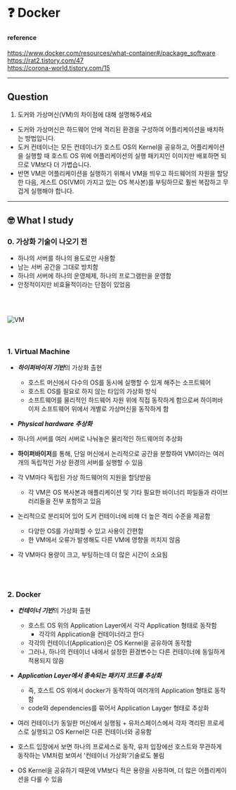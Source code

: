 # :question: Docker

#### reference
https://www.docker.com/resources/what-container#/package_software<br>
https://rat2.tistory.com/47<br>
https://corona-world.tistory.com/15
<hr>

## Question
1. 도커와 가상머신(VM)의 차이점에 대해 설명해주세요
- 도커와 가상머신은 하드웨어 안에 격리된 환경을 구성하여 어플리케이션을 배치하는 방법입니다.
- 도커 컨테이너는 모든 컨테이너가 호스트 OS의 Kernel을 공유하고, 어플리케이션을 실행할 때 호스트 OS 위에 어플리케이션의 실행 패키지인 이미지만 배포하면 되므로 VM보다 더 가볍습니다. 
- 반면 VM은 어플리케이션을 실행하기 위해서 VM을 띄우고 하드웨어의 자원을 할당한 다음, 게스트 OS(VM이 가지고 있는 OS 복사본)를 부팅하므로 훨씬 복잡하고 무겁게 실행해야 합니다.
<hr>

## :nerd_face:	What I study

### 0. 가상화 기술이 나오기 전
- 하나의 서버를 하나의 용도로만 사용함
- 남는 서버 공간을 그대로 방치함
- 하나의 서버에 하나의 운영체제, 하나의 프로그램만을 운영함
- 안정적이지만 비효율적이라는 단점이 있었음

<br><br>

![VM](https://www.docker.com/sites/default/files/d8/2018-11/docker-containerized-and-vm-transparent-bg.png)

<br>

### 1. Virtual Machine
- ***하이퍼바이저 기반***의 가상화 출현
  - 호스트 머신에서 다수의 OS를 동시에 실행할 수 있게 해주는 소프트웨어
  - 호스트 OS를 필요로 하지 않는 타입의 가상화 방식
  - 소프트웨어를 물리적인 하드웨어 자원 위에 직접 동작하게 함으로써 하이퍼바이저 소프트웨어 위에서 개별로 가상머신을 동작하게 함

- ***Physical hardware 추상화***
- 하나의 서버를 여러 서버로 나눠놓은 물리적인 하드웨어의 추상화
- **하이퍼바이저**를 통해, 단일 머신에서 논리적으로 공간을 분할하여 VM이라는 여러 개의 독립적인 가상 환경의 서버를 실행할 수 있음
- 각 VM마다 독립된 가상 하드웨어의 지원을 할당받음
  - 각 VM은 OS 복사본과 애플리케이션 및 기타 필요한 바이너리 파일들과 라이브러리들을 전부 포함하고 있음
- 논리적으로 분리되어 있어 도커 컨테이너에 비해 더 높은 격리 수준을 제공함
  - 다양한 OS를 가상화할 수 있고 사용이 간편함
  - 한 VM에서 오류가 발생해도 다른 VM에 영향을 끼치지 않음
- 각 VM마다 용량이 크고, 부팅하는데 더 많은 시간이 소요됨

<br><br>

### 2. Docker
- ***컨테이너 기반***의 가상화 출현
  - 호스트 OS 위의 Application Layer에서 각각 Application 형태로 동작함
    - 각각의 Application을 컨테이너라고 한다
  - 각각의 컨테이너(Application)은 OS Kernel을 공유하여 동작함
  - 그러나, 하나의 컨테이너 내에서 설정한 환경변수는 다른 컨테이너에 동일하게 적용되지 않음

- ***Application Layer에서 종속되는 패키지 코드를 추상화***
  - 즉, 호스트 OS 위에서 docker가 동작하여 여러개의 Application 형태로 동작함
  - code와 dependencies를 묶어서 Application Layger 형태로 추상화
- 여러 컨테이너가 동일한 머신에서 실행됨 + 유저스페이스에서 각자 격리된 프로세스로 실행되고 OS Kernel은 다른 컨테이너와 공유함
- 호스트 입장에서 보면 하나의 프로세스로 동작, 유저 입장에선 호스트와 무관하게 동작하는 VM처럼 보여서 '컨테이너 가상화'기술로도 불림
- OS Kernel을 공유하기 때문에 VM보다 적은 용량을 사용하며, 더 많은 어플리케이션을 다룰 수 있음